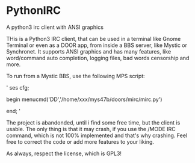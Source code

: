 # PythonIRC
A python3 irc client with ANSI graphics

THis is a Python3 IRC client, that can be used in a terminal like Gnome Terminal or even as a DOOR app, from inside a BBS server, like Mystic or Synchronet. It supports ANSI graphics and has many features, like word/command auto completion, logging files, bad words censorship and more.

To run from a Mystic BBS, use the following MPS script:

'
ses cfg;

begin
menucmd('DD','/home/xxx/mys47b/doors/mirc/mirc.py')

end;
'

The project is abandonded, until i find some free time, but the client is usable. The only thing is that it may crash, if you use the /MODE IRC command, which is not 100% implemented and that's why crashing. Feel free to correct the code or add more features to your liking.

As always, respect the license, which is GPL3!

